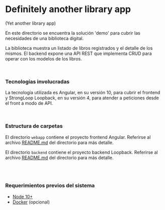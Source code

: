 # Definitely another library app
(Yet another library app)

En este directorio se encuentra la solución 'demo' para cubrir las necesidades de una biblioteca digital.

La biblioteca muestra un listado de libros registrados y el detalle de los mismos.
El backend expone una API REST que implementa CRUD para operar con los modelos de los libros.

<br>

### Tecnologías involucradas
La tecnología utilizada es Angular, en su versión 10, para cubrir el frontend y StrongLoop Loopback, en su versión 4, para atender a peticiones desde el front a modo de API.

<br>

### Estructura de carpetas
El directorio `webapp` contiene el proyecto frontend Angular. Referirse al archivo [README.md](webapp/README.md) del directorio para más detalle.

El directorio `backend` contiene el proyecto backend Loopback. Referirse al archivo [README.md](backend/README.md) del directorio para más detalle.

<br>
<br>

### Requerimientos previos del sistema
- [Node 10+](https://nodejs.org/en/)
- [Docker](https://www.docker.com/get-started) (opcional)